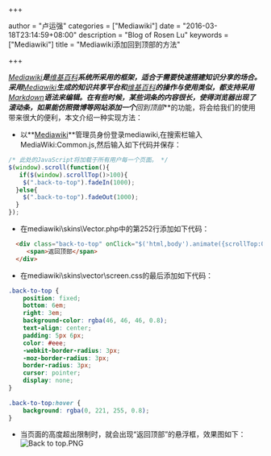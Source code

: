 +++

author = "卢运强"
categories = ["Mediawiki"]
date = "2016-03-18T23:14:59+08:00"
description = "Blog of Rosen Lu"
keywords = ["Mediawiki"]
title = "Mediawiki添加回到顶部的方法"

+++

**[Mediawiki](https://www.mediawiki.org/wiki/MediaWiki)**是**[维基百科](https://www.wikipedia.org/)**系统所采用的框架，适合于需要快速搭建知识分享的场合。采用**[Mediawiki](https://www.mediawiki.org/wiki/MediaWiki)**生成的知识共享平台和**[维基百科](https://www.wikipedia.org/)**的操作与使用类似，都支持采用**[Markdown](https://zh.wikipedia.org/zh-cn/Markdown)**语法来编辑。在有些时候，某些词条的内容很长，使得浏览器出现了滚动条，如果能仿照微博等网站添加一个***回到顶部***的功能，将会给我们的使用带来很大的便利，本文介绍一种实现方法：
<!--more-->
* 以**[Mediawiki](https://www.mediawiki.org/wiki/MediaWiki)**管理员身份登录mediawiki,在搜索栏输入MediaWiki:Common.js,然后输入如下代码并保存：
``` javascript
/* 此处的JavaScript将加载于所有用户每一个页面。 */
$(window).scroll(function(){
   if($(window).scrollTop()>100){
    $(".back-to-top").fadeIn(1000);
  }else{
    $(".back-to-top").fadeOut(1000);
  }
});
```
* 在mediawiki\skins\Vector.php中的第252行添加如下代码：
``` html
  <div class="back-to-top" onClick="$('html,body').animate({scrollTop:0},500);">
     <span>返回顶部</span>
  </div>
```
* 在mediawiki\skins\vector\screen.css的最后添加如下代码：
``` css
.back-to-top {
    position: fixed;
    bottom: 6em;
    right: 3em;
    background-color: rgba(46, 46, 46, 0.8);
    text-align: center;
    padding: 5px 6px;
    color: #eee;
    -webkit-border-radius: 3px;
    -moz-border-radius: 3px;
    border-radius: 3px;
    cursor: pointer;
    display: none;
}
 
.back-to-top:hover {
    background: rgba(0, 221, 255, 0.8);
}
```

* 当页面的高度超出限制时，就会出现“返回顶部”的悬浮框，效果图如下：  
![Back to top.PNG](https://ooo.0o0.ooo/2016/03/18/56ec1de1a77ac.png "返回顶部示例图片")